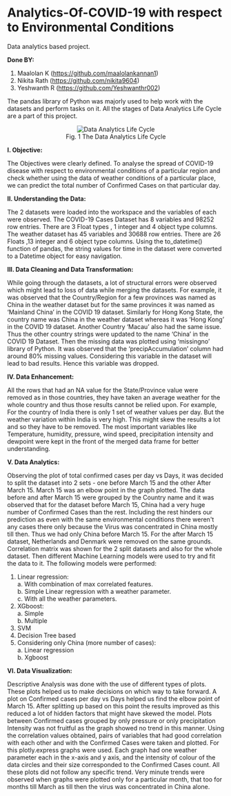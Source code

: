 # Analytics-Of-COVID-19 with respect to Environmental Conditions
Data analytics based project.

**Done BY:**
1.  Maalolan K  (https://github.com/maalolankannan1)
2.  Nikita Rath (https://github.com/nikita9604)
3.  Yeshwanth R (https://github.com/Yeshwanthr002)

The pandas library of Python was majorly used to help work with the datasets and perform tasks on it. All the stages of Data Analytics Life Cycle are a part of this project.
<p align="center">
  <img src="https://user-images.githubusercontent.com/42891566/99869198-1f76f580-2bef-11eb-8ca6-b6b9c3ed4c4d.png?raw=true" alt="Data Analytics Life Cycle"/>
  <br>
  Fig. 1 The Data Analytics Life Cycle
</p>

**I.	Objective:**

The Objectives were clearly defined. To analyse the spread of COVID-19 disease with respect to environmental conditions of a particular region and check whether using the data of weather conditions of a particular place, we can predict the total number of Confirmed Cases on that particular day.

**II.	Understanding the Data:**

The 2 datasets were loaded into the workspace and the variables of each were observed. The COVID-19 Cases Dataset has 8 variables and 98252 row entries. There are 3 Float types , 1 integer and 4 object type columns. The weather dataset has 45 variables and 30688 row entries. There are 26 Floats ,13 integer and 6 object type columns. Using the to_datetime() function of pandas, the string values for time in the dataset were converted to a Datetime object for easy navigation.

**III.	Data Cleaning and Data Transformation:**

While going through the datasets, a lot of structural errors were observed which might lead to loss of data while merging the datasets. For example, it was observed that the Country/Region for a few provinces was named as China in the weather dataset but for the same provinces it was named as ‘Mainland China’ in the COVID 19 dataset. Similarly for Hong Kong State, the country name was China in the weather dataset whereas it was ‘Hong Kong’ in the COVID 19 dataset. Another Country ‘Macau’ also had the same issue. Thus the other country strings were updated to the name ‘China’ in the COVID 19 Dataset. 
Then the missing data was plotted using ‘missingno’ library of Python. It was observed that the ‘precipAccumulation’ column had around 80% missing values. Considering this variable in the dataset will lead to bad results. Hence this variable was dropped.

**IV.	Data Enhancement:**

All the rows that had an NA value for the State/Province value were removed as in those countries, they have taken an average weather for the whole country and thus those results cannot be relied upon. For example, For the country of India there is only 1 set of weather values per day. But the weather variation within India is very high. This might skew the results a lot and so they have to be removed. The most important variables like Temperature, humidity, pressure, wind speed, precipitation intensity and dewpoint were kept in the front of the merged data frame for better understanding.  

**V.	Data Analytics:**

Observing the plot of total confirmed cases per day vs Days, it was decided to split the dataset into 2 sets - one before March 15 and the other After March 15. March 15 was an elbow point in the graph plotted. The data before and after March 15 were grouped by the Country name and it was observed that for the dataset before March 15, China had a very huge number of Confirmed Cases than the rest. Including the rest hinders our prediction as even with the same environmental conditions there weren't any cases there only because the Virus was concentrated in China mostly till then. Thus we had only China before March 15. For the after March 15 dataset, Netherlands and Denmark were removed on the same grounds.
Correlation matrix was shown for the 2 split datasets and also for the whole dataset. Then different Machine Learning models were used to try and fit the data to it. The following models were performed:
  1.	Linear regression:<br>
    a.	With combination of max correlated features.<br>
    b.	Simple Linear regression with a weather parameter.<br>
    c.	With all the weather parameters.<br>
  2.	XGboost:<br>
    a.	Simple<br>
    b.  Multiple<br>
  3.	SVM
  4.	Decision Tree based
  5.	Considering only China (more number of cases):<br>
    a.	Linear regression<br>
    b.	Xgboost<br>

**VI.	Data Visualization:**

Descriptive Analysis was done with the use of different types of plots. These plots helped us to make decisions on which way to take forward. A plot on Confirmed cases per day vs Days helped us find the elbow point of March 15. After splitting up based on this point the results improved as this reduced a lot of hidden factors that might have skewed the model. Plots between Confirmed cases grouped by only pressure or only precipitation Intensity was not fruitful as the graph showed no trend in this manner. Using the correlation values obtained, pairs of variables that had good correlation with each other and with the Confirmed Cases were taken and plotted. For this plotly.express graphs were used. Each graph had one weather parameter each in the x-axis and y axis, and the intensity of colour of the data circles and their size corresponded to the Confirmed Cases count. All these plots did not follow any specific trend. Very minute trends were observed when graphs were plotted only for a particular month, that too for months till March as till then the virus was concentrated in China alone.     
